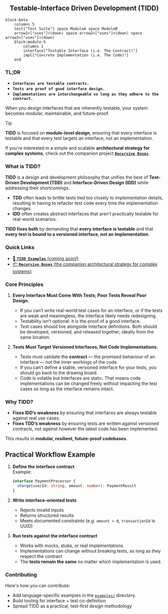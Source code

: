<h2 align="center">Testable-Interface Driven Development (TIDD)</h1>

```mermaid
block-beta
    columns 5
    test["Test Suite"] space ModuleA space ModuleB
    arrow1<["uses"]>(down) space arrow2<["uses"]>(down) space arrow3<["uses"]>(down) 
    block:module:5
        columns 1
        interface["Testable Interface (i.e. The Contract)"]
        impl["Concrete Implementation (i.e. The Code)"]
    end
```

### TL;DR
* **``Interfaces are testable contracts.``**
* **``Tests are proof of good interface design.``**
* **``Implementations are interchangeable so long as they adhere to the contract.``**

When you design interfaces that are inherently testable, your system becomes modular, maintainable, and future-proof.

> [!TIP]
> **TIDD** is focused on **module-level design**, ensuring that every interface is testable and that every test targets an interface, not an implementation. 
>
> If you're interested in a simple and scalable **architectural strategy for complex systems**, check out the companion project [**``Recursive Boxes``**](https://github.com/kartikg33/recursive-boxes).


### What is TIDD?

**TIDD** is a design and development philosophy that unifies the best of **Test-Driven Development (TDD)** and **Interface-Driven Design (IDD)** while addressing their shortcomings.

- **TDD** often leads to brittle tests tied too closely to implementation details, resulting in having to refactor test code every time the implementation changes.  
- **IDD** often creates abstract interfaces that aren’t practically testable for real-world scenarios.

**TIDD fixes both** by demanding that **every interface is testable** and that **every test is bound to a versioned interface, not an implementation**.

### Quick Links
- [🧪 **``TIDD Examples``** (coming soon!)](./examples/)
- [📦 **``Recursive Boxes``** (the companion architectural strategy for complex systems)](https://github.com/kartikg33/recursive-boxes)

### Core Principles

1. **Every Interface Must Come With Tests; Poor Tests Reveal Poor Design.**
    - If you can’t write real-world test cases for an interface, or if the tests are weak and meaningless, the interface likely needs redesigning.
    - Testability isn’t optional: it is the proof of a good interface.
    - Test cases should live alongside Interface definitions. Both should be developed, versioned, and released together, ideally from the same location. 

2. **Tests Must Target Versioned Interfaces, Not Code Implementations.**  
    - Tests must validate the **contract** — the promised behaviour of an interface — not the inner workings of the code.
    - If you can’t define a stable, versioned interface for your tests, you should go back to the drawing board.
    - Code is volatile but Interfaces are static. That means code implementations can be changed freely without impacting the test cases so long as the interface remains intact.

### Why TIDD?

- **Fixes IDD’s weakness** by ensuring that interfaces are always testable against real use cases.  
- **Fixes TDD’s weakness** by ensuring tests are written against versioned contracts, not against however the latest code has been implemented.

This results in **modular, resilient, future-proof codebases**.

## Practical Workflow Example

1. **Define the interface contract**  
   Example:
   ```ts
   interface PaymentProcessor {
     charge(userId: string, amount: number): PaymentResult
   }
    ```

2. **Write interface-oriented tests**

   * Rejects invalid inputs
   * Returns structured results
   * Meets documented constraints (e.g. `amount > 0`, `transactionId` is UUID)

3. **Run tests against the interface contract**

   * Works with mocks, stubs, or real implementations
   * Implementations can change without breaking tests, as long as they respect the contract
   * The **tests remain the same** no matter which implementation is used.

### Contributing
Here's how you can contribute:
* Add language-specific examples in the [``examples/``](./examples/) directory.
* Build tooling for interface + test co-definition
* Spread TIDD as a practical, test-first *design* methodology